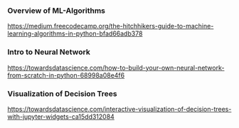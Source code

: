 ### Overview of ML-Algorithms
https://medium.freecodecamp.org/the-hitchhikers-guide-to-machine-learning-algorithms-in-python-bfad66adb378

### Intro to Neural Network
https://towardsdatascience.com/how-to-build-your-own-neural-network-from-scratch-in-python-68998a08e4f6

### Visualization of Decision Trees
https://towardsdatascience.com/interactive-visualization-of-decision-trees-with-jupyter-widgets-ca15dd312084
